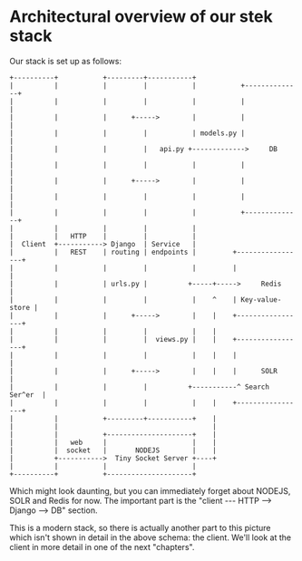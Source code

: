 # Architectural overview of our stek stack

Our stack is set up as follows:

    +----------+           +---------+-----------+
    |          |           |         |           |           +--------------+
    |          |           |         |           |           |              |
    |          |           |      +----->        |           |              |
    |          |           |         |           | models.py |              |
    |          |           |         |   api.py +------------->     DB      |
    |          |           |         |           |           |              |
    |          |           |      +----->        |           |              |
    |          |           |         |           |           |              |
    |          |           |         |           |           +--------------+
    |          |           |         |           |
    |          |   HTTP    |         |           |
    |  Client  +-----------> Django  | Service   |
    |          |   REST    | routing | endpoints |         +-----------------+
    |          |           |         |           |         |                 |
    |          |           | urls.py |          +-----+----->     Redis      |
    |          |           |         |           |    ^    | Key-value-store |
    |          |           |      +----->        |    |    +-----------------+
    |          |           |         |           |    |
    |          |           |         |  views.py |    |    +-----------------+
    |          |           |         |           |    |    |                 |
    |          |           |      +----->        |    |    |      SOLR       |
    |          |           |         |          +-----------^ Search Ser^er  |
    |          |           |         |           |    |    +-----------------+
    |          |           +---------+-----------+    |
    |          |                                      |
    |          |           +---------------------+    |
    |          |   web     |                     |    |
    |          |  socket   |       NODEJS        |    |
    |          +----------->  Tiny Socket Server +----+
    |          |           |                     |
    +----------+           +---------------------+

Which might look daunting, but you can immediately forget about NODEJS, SOLR and Redis for now.
The important part is the "client --- HTTP --> Django --> DB" section.

This is a modern stack, so there is actually another part to this picture which isn't shown in
detail in the above schema: the client.
We'll look at the client in more detail in one of the next "chapters".
